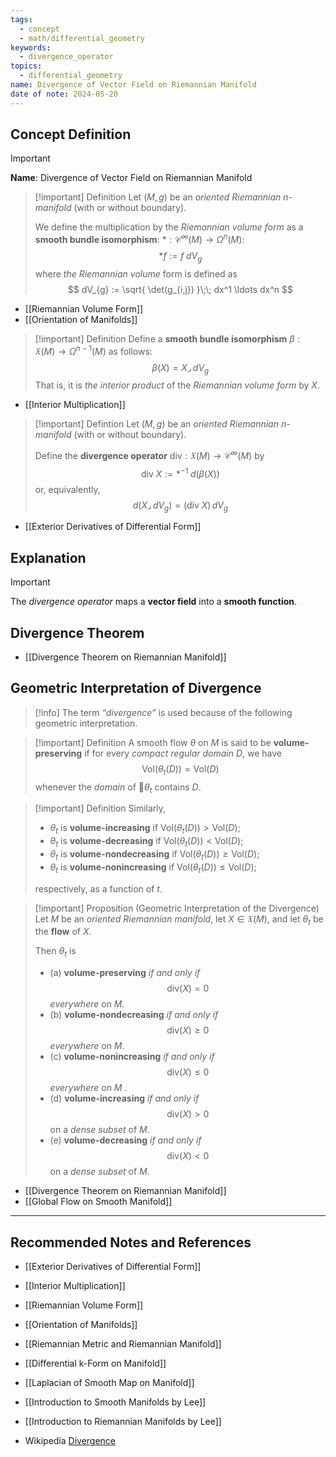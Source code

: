 ```yaml
---
tags:
  - concept
  - math/differential_geometry
keywords:
  - divergence_operator
topics:
  - differential_geometry
name: Divergence of Vector Field on Riemannian Manifold
date of note: 2024-05-20
---
```


## Concept Definition

>[!important]
>**Name**: Divergence of Vector Field on Riemannian Manifold

>[!important] Definition
>Let $(M, g)$ be an *oriented Riemannian $n$-manifold* (with or without boundary). 
>
>We define the multiplication by the *Riemannian volume form* as a **smooth bundle isomorphism**: $*: \mathcal{C}^{\infty}(M) \to \Omega^{n}(M)$:
>$$
>*f := f\; dV_{g}
>$$
>where *the Riemannian volume* form is defined as
>$$
>dV_{g} := \sqrt{ \det(g_{i,j}) }\;\; dx^1 \ldots dx^n
>$$

- [[Riemannian Volume Form]]
- [[Orientation of Manifolds]]

>[!important] Definition
>Define a **smooth bundle isomorphism** $\beta: \mathfrak{X}(M) \to \Omega^{n-1}(M)$ as follows:
>$$
>\beta(X) = X \mathbin{\lrcorner }\,dV_{g}
>$$
>That is, it is *the interior product* of the *Riemannian volume form* by $X$.

- [[Interior Multiplication]]

>[!important] Defintion
>Let $(M, g)$ be an *oriented Riemannian $n$-manifold* (with or without boundary). 
>
>Define the **divergence operator** $\text{div}: \mathfrak{X}(M) \to \mathcal{C}^{\infty}(M)$ by
>$$
>\text{div }X := *^{-1}\;d\left( \beta(X) \right)
>$$
>or, equivalently, 
>$$
>d\left( X \mathbin{\lrcorner }\,dV_{g} \right) = \left( \text{div }X \right)\,dV_{g}
>$$

- [[Exterior Derivatives of Differential Form]]

## Explanation

>[!important]
>The *divergence operator* maps a **vector field** into a **smooth function**.

## Divergence Theorem

- [[Divergence Theorem on Riemannian Manifold]]


## Geometric Interpretation of Divergence


>[!info]
>The term *“divergence”* is used because of the following geometric interpretation. 

>[!important] Definition
>A smooth flow $\theta$ on $M$ is said to be **volume-preserving** if for every *compact regular domain* $D$, we have 
>$$
>\text{Vol}\left( \theta_{t}(D) \right) = \text{Vol}\left( D \right)
>$$
>whenever the *domain* of $\theta_{t}$ contains $D$.

>[!important] Definition
>Similarly,
>- $\theta_{t}$ is  **volume-increasing** if $\text{Vol}\left( \theta_{t}(D) \right) > \text{Vol}\left( D \right)$;
>- $\theta_{t}$ is  **volume-decreasing** if $\text{Vol}\left( \theta_{t}(D) \right) < \text{Vol}\left( D \right)$;
>- $\theta_{t}$ is  **volume-nondecreasing** if $\text{Vol}\left( \theta_{t}(D) \right) \ge \text{Vol}\left( D \right)$;
>- $\theta_{t}$ is  **volume-nonincreasing** if $\text{Vol}\left( \theta_{t}(D) \right) \leq \text{Vol}\left( D \right)$;
>  
>respectively, as a function of $t$.

>[!important] Proposition (Geometric Interpretation of the Divergence)
>Let $M$ be an *oriented Riemannian manifold*, let $X \in \mathfrak{X}(M)$, and let $\theta_{t}$ be the **flow** of $X$. 
>
>Then $\theta_{t}$ is 
>- (a) **volume-preserving** *if and only if* $$\text{div}(X) = 0$$ *everywhere* on $M$.
>- (b) **volume-nondecreasing** *if and only if* $$\text{div}(X) \ge 0$$ *everywhere* on $M$.
>- (c) **volume-nonincreasing** *if and only if* $$\text{div}(X) \le 0$$ *everywhere* on $M$ . 
>- (d) **volume-increasing** *if and only if* $$\text{div}(X) > 0$$ on a *dense subset* of $M$. 
>- (e) **volume-decreasing** *if and only if* $$\text{div}(X) < 0$$ on a *dense subset* of $M$.

- [[Divergence Theorem on Riemannian Manifold]]
- [[Global Flow on Smooth Manifold]]




-----------
##  Recommended Notes and References

- [[Exterior Derivatives of Differential Form]]
- [[Interior Multiplication]]
- [[Riemannian Volume Form]]
- [[Orientation of Manifolds]]


- [[Riemannian Metric and Riemannian Manifold]]
- [[Differential k-Form on Manifold]]


- [[Laplacian of Smooth Map on Manifold]]


- [[Introduction to Smooth Manifolds by Lee]]
- [[Introduction to Riemannian Manifolds by Lee]]
- Wikipedia [Divergence](https://en.wikipedia.org/wiki/Divergence)